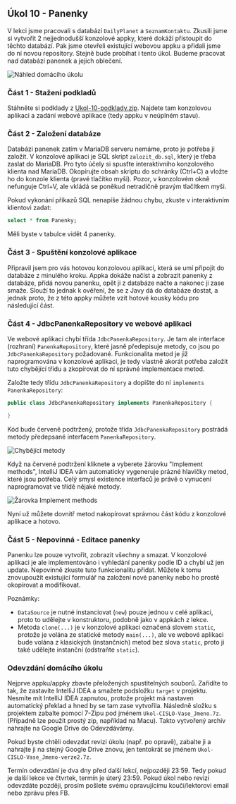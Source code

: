 Úkol 10 - Panenky
----------------------------------------------------------

V lekci jsme pracovali s databází `DailyPlanet` a `SeznamKontaktu`.
Zkusili jsme si vytvořit 2 nejjednodušší konzolové appky, které dokáží přistoupit do těchto databází.
Pak jsme otevřeli existující webovou appku a přidali jsme do ní novou repository.
Stejně bude probíhat i tento úkol.
Budeme pracovat nad databází panenek a jejich oblečení.

![Náhled domácího úkolu](img/ukol10-preview.png)


### Část 1 - Stažení podkladů

Stáhněte si podklady z [Ukol-10-podklady.zip](/data/2019-jaro/java2/Ukol-10-podklady.zip).
Najdete tam konzolovou aplikaci a zadání webové aplikace (tedy appku v neúplném stavu).



### Část 2 - Založení databáze

Databázi panenek zatím v MariaDB serveru nemáme, proto je potřeba ji založit.
V konzolové aplikaci je SQL skript `zalozit_db.sql`, který je třeba zaslat do MariaDB.
Pro tyto účely si spusťte interaktivního konzolového klienta nad MariaDB.
Okopírujte obsah skriptu do schránky (Ctrl+C) a vložte ho do konzole klienta (pravé tlačítko myši).
Pozor, v konzolovém okně nefunguje Ctrl+V, ale vkládá se poněkud netradičně pravým tlačítkem myši.

Pokud vykonání příkazů SQL nenapíše žádnou chybu, zkuste v interaktivním klientovi zadat:
~~~sql
select * from Panenky;
~~~
Měli byste v tabulce vidět 4 panenky.


### Část 3 - Spuštění konzolové aplikace

Připravil jsem pro vás hotovou konzolovou aplikaci, která se umí připojit do databáze z minulého kroku.
Appka dokáže načíst a zobrazit panenky z databáze, přidá novou panenku, opět ji z databáze načte a nakonec ji zase smaže.
Slouží to jednak k ověření, že se z Javy dá do databáze dostat, a jednak proto, že z této appky můžete vzít hotové kousky kódu pro následující část.


### Část 4 - JdbcPanenkaRepository ve webové aplikaci

Ve webové aplikaci chybí třída `JdbcPanenkaRepository`. Je tam ale interface (rozhraní) `PanenkaRepository`, které jasně předepisuje metody,
co jsou po `JdbcPanenkaRepository` požadované. Funkcionalita metod je již naprogramována v konzolové aplikaci,
je tedy vlastně akorát potřeba založit tuto chybějící třídu a zkopírovat do ní správné implementace metod.

Založte tedy třídu `JdbcPanenkaRepository` a dopište do ní `implements PanenkaRepository`:
~~~java
public class JdbcPanenkaRepository implements PanenkaRepository {

}
~~~

Kód bude červeně podtržený, protože třída `JdbcPanenkaRepository` postrádá metody předepsané interfacem `PanenkaRepository`.

![Chybějící metody](img/ukol10-missing-methods.png)

Když na červené podtržení kliknete a vyberete žárovku "Implement methods", IntelliJ IDEA vám automaticky vygeneruje prázné
hlavičky metod, které jsou potřeba. Celý smysl existence interfaců je právě o vynucení naprogramovat ve třídě nějaké metody.

![Žárovka Implement methods](img/ukol10-implement-methods.png)


Nyní už můžete dovnitř metod nakopírovat správnou část kódu z konzolové aplikace a hotovo.


### Část 5 - Nepovinná - Editace panenky

Panenku lze pouze vytvořit, zobrazit všechny a smazat. V konzolové aplikaci je ale implementováno i vyhledání panenky podle ID
a chybí už jen update. Nepovinně zkuste tuto funkcionalitu přidat. Můžete k tomu znovupoužít existující formulář na založení nové panenky
nebo ho prostě okopírovat a modifikovat.




Poznámky:
- `DataSource` je nutné instanciovat (`new`) pouze jednou v celé aplikaci, proto to udělejte v konstruktoru,
podobně jako v appkách z lekce.
- Metoda `clone(...)` je v konzolové aplikaci označená slovem `static`, protože je volána ze statické metody `main(...)`,
ale ve webové aplikaci bude volána z klasických (instančních) metod bez slova `static`,
proto ji také udělejte instanční (odstraňte `static`).




### Odevzdání domácího úkolu

Nejprve appku/appky zbavte přeložených spustitelných souborů. Zařídíte to tak,
že zastavíte IntelliJ IDEA a smažete podsložku `target` v projektu.
Nesmíte mít IntelliJ IDEA zapnutou, protože projekt má nastaven
automatický překlad a hned by se tam zase vytvořila.
Následně složku s projektem zabalte pomocí 7-Zipu pod jménem `Ukol-CISLO-Vase_Jmeno.7z`.
(Případně lze použít prostý zip, například na Macu).
Takto vytvořený archív nahrajte na Google Drive do Odevzdávárny.

Pokud byste chtěli odevzdat revizi úkolu (např. po opravě),
zabalte ji a nahrajte ji na stejný Google Drive znovu,
jen tentokrát se jménem `Ukol-CISLO-Vase_Jmeno-verze2.7z`.

Termín odevzdání je dva dny před další lekcí, nejpozději 23:59.
Tedy pokud je další lekce ve čtvrtek, termín je úterý 23:59.
Pokud úkol nebo revizi odevzdáte později,
prosím pošlete svému opravujícímu kouči/lektorovi email nebo zprávu přes FB.
